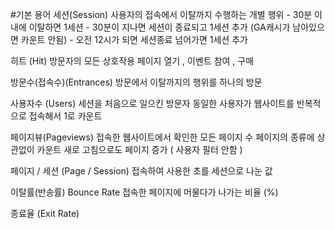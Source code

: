 #기본 용어
세션(Session)
  사용자의 접속에서 이탈까지 수행하는 개별 행위
    - 30분 이내에 이탈하면 1세션
    - 30분이 지나면 세션이 종료되고 1세션 추가 (GA캐시가 남아있으면 카운트 안됨)
    - 오전 12시가 되면 세션종료 넘어가면 1세션 추가 

히트 (Hit)
  방문자의 모든 상호작용 
  페이지 열기 , 이벤트 참여 , 구매 

방문수(접속수)(Entrances)
  방문에서 이탈까지의 행위를 하나의 방문 

사용자수 (Users)
  세션을 처음으로 일으킨 방문자
  동일한 사용자가 웹사이트를 반복적으로 접속해서 1로 카운트 

페이지뷰(Pageviews)
  접속한 웹사이트에서 확인한 모든 페이지 수
  페이지의 종류에 상관없이 카운트
  새로 고침으로도 페이지 증가 ( 사용자 필터 안함 ) 

페이지 / 세션 (Page / Session)
  접속하여 사용한 초를 세션으로 나눈 값 

이탈률(반송률) Bounce Rate 
  접속한 페이지에 머물다가 나가는 비율 (%) 

종료율 (Exit Rate) 
  

